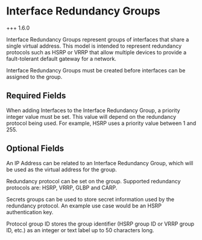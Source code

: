 # Interface Redundancy Groups

+++ 1.6.0

Interface Redundancy Groups represent groups of interfaces that share a single virtual address. This model is intended to represent redundancy protocols such as HSRP or VRRP that allow multiple devices to provide a fault-tolerant default gateway for a network.

Interface Redundancy Groups must be created before interfaces can be assigned to the group.

## Required Fields

When adding Interfaces to the Interface Redundancy Group, a priority integer value must be set. This value will depend on the redundancy protocol being used. For example, HSRP uses a priority value between 1 and 255.

## Optional Fields

An IP Address can be related to an Interface Redundancy Group, which will be used as the virtual address for the group.

Redundancy protocol can be set on the group. Supported redundancy protocols are: HSRP, VRRP, GLBP and CARP.

Secrets groups can be used to store secret information used by the redundancy protocol. An example use case would be an HSRP authentication key.

Protocol group ID stores the group identifier (HSRP group ID or VRRP group ID, etc.) as an integer or text label up to 50 characters long.
